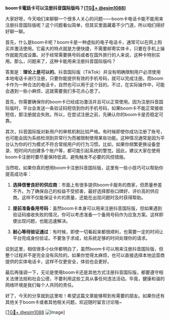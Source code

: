 **boom卡電話卡可以注册抖音国际版吗？[[TG💪+ @esim1088](https://t.me/s/esim1088)]**

大家好呀，今天咱们来聊聊一个很多人关心的问题——boom卡电话卡能不能用来注册抖音国际版呢？这个问题看似简单，但其实里面藏着不少门道，所以咱们得好好聊一聊。

首先，什么是boom卡呢？boom卡是一种虚拟的电子电话卡，通常可以在网上购买并激活使用。它最大的特点就是方便快捷，不需要邮寄实体卡，只要在手机上操作就能完成设置。对于经常需要换号码或者在国外旅行的人来说，这种卡特别实用。那么，问题来了，这种卡能用来注册抖音国际版吗？

答案是：**理论上是可以的**。抖音国际版（TikTok）并没有明确限制用户必须使用本地电话卡进行注册，只要你能提供有效的手机号码，就可以完成注册。而boom卡作为一种合法的电话卡，自然也可以用于这个目的。不过，在实际操作中，可能会遇到一些小麻烦，这就需要我们多花点心思了。

首先，你需要确保你的boom卡已经成功激活并且可以正常使用。因为注册抖音国际版时，平台会发送一条验证码短信到你的手机号码，如果boom卡不能正常接收短信，那注册就会失败。所以，在尝试注册之前，先确认你的boom卡是否稳定可靠。

其次，抖音国际版对新用户的审核机制比较严格。有时候即使你成功注册了账号，也可能会因为系统检测到异常行为而被限制使用某些功能。这种情况通常是因为平台认为你的行为模式不符合常规用户的行为习惯。比如，如果你频繁更换设备登录、短时间内创建多个账户等，都可能引起系统的警觉。因此，建议大家在使用boom卡注册时要尽量保持低调，避免触发不必要的风控措施。

当然啦，如果你真的想用boom卡注册抖音国际版，这里有一些小技巧可以帮助你提高成功率：

1. **选择信誉良好的供应商**：市面上有很多提供boom卡服务的商家，但质量参差不齐。为了确保自己的权益不受损害，最好选择那些口碑好、评价高的供应商。这样不仅能保证卡片的质量，还能在出现问题时及时获得帮助。

2. **提前准备备用号码**：虽然boom卡本身可以用来注册抖音国际版，但如果遇到验证码接收失败的情况，你可以考虑准备一个备用号码作为应急方案。这样即便出现问题，也能迅速解决。

3. **耐心等待验证通过**：有时候，即使一切看起来都很顺利，也需要一定的时间让平台完成身份验证。不要急于求成，给系统足够的时间处理你的请求。

说到这里，相信很多小伙伴都明白了，虽然boom卡可以用来注册抖音国际版，但整个过程并不是完全没有风险的。如果你觉得太麻烦，也可以直接选择本地运营商提供的实体电话卡，这样不仅更安全，体验也会更好。

最后再强调一下，无论是使用boom卡还是其他方式注册抖音国际版，都要遵守相关法律法规和社会公德，不要利用这些工具从事任何违法活动。毕竟，健康和谐的网络环境是我们每个人共同的责任。

好了，今天的分享就到这里啦！希望这篇文章能够帮到有需要的朋友。如果你还有其他关于boom卡或者其他相关问题，欢迎随时留言讨论哦~ 

[[TG💪+ @esim1088](https://t.me/s/esim1088) ![Image](https://i.postimg.cc/4NQfJmqS/Snipaste-2025-05-13-00-14-12.png)]